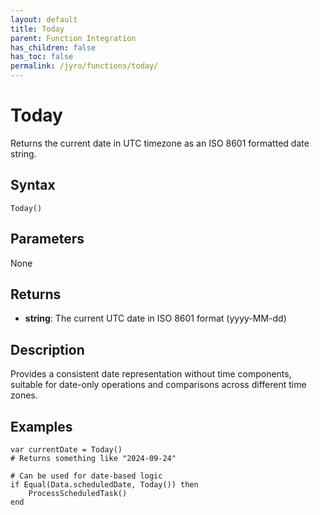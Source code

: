 ```yaml
---
layout: default
title: Today
parent: Function Integration
has_children: false
has_toc: false
permalink: /jyro/functions/today/
---
```


# Today

Returns the current date in UTC timezone as an ISO 8601 formatted date string.

## Syntax

```jyro
Today()
```

## Parameters

None

## Returns

- **string**: The current UTC date in ISO 8601 format (yyyy-MM-dd)

## Description

Provides a consistent date representation without time components, suitable for date-only operations and comparisons across different time zones.

## Examples

```jyro
var currentDate = Today()
# Returns something like "2024-09-24"
```

```jyro
# Can be used for date-based logic
if Equal(Data.scheduledDate, Today()) then
    ProcessScheduledTask()
end
```